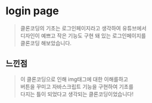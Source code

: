 # login page

> 클론코딩의 기초는 로그인페이지라고 생각하여 유튜브에서  
  디자인이 예쁘고 작은 기능도 구현 돼 있는 로그인페이지를   
  클론코딩 해보았습니다.
  
## 느낀점

> 이 클론코딩으로 인해 img태그에 대한 이해를하고  
  버튼을 꾸미고 자바스크립트 기능을 구현하여 기초를  
  다지는 틀이 되었다고 생각되는 클론코딩이었습니다!
